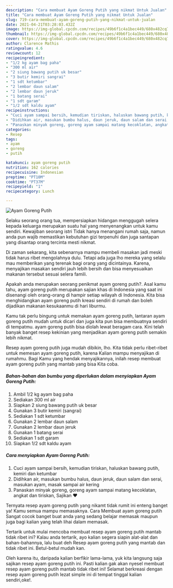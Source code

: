 ```yaml
---
description: "Cara membuat Ayam Goreng Putih yang nikmat Untuk Jualan"
title: "Cara membuat Ayam Goreng Putih yang nikmat Untuk Jualan"
slug: 719-cara-membuat-ayam-goreng-putih-yang-nikmat-untuk-jualan
date: 2021-04-21T03:28:03.432Z
image: https://img-global.cpcdn.com/recipes/49b6f1c4a1bec449/680x482cq70/ayam-goreng-putih-foto-resep-utama.jpg
thumbnail: https://img-global.cpcdn.com/recipes/49b6f1c4a1bec449/680x482cq70/ayam-goreng-putih-foto-resep-utama.jpg
cover: https://img-global.cpcdn.com/recipes/49b6f1c4a1bec449/680x482cq70/ayam-goreng-putih-foto-resep-utama.jpg
author: Clarence Mathis
ratingvalue: 4.6
reviewcount: 12
recipeingredient:
- "1/2 kg ayam bag paha"
- "300 ml air"
- "2 siung bawang putih uk besar"
- "3 butir kemiri sangrai"
- "1 sdt ketumbar"
- "2 lembar daun salam"
- "2 lembar daun jeruk"
- "1 batang serai"
- "1 sdt garam"
- "1/2 sdt kaldu ayam"
recipeinstructions:
- "Cuci ayam sampai bersih, kemudian tiriskan, haluskan bawang putih, kemiri dan ketumbar"
- "Didihkan air, masukan bumbu halus, daun jeruk, daun salam dan serai, masukan ayam, masak sampai air kering"
- "Panaskan minyak goreng, goreng ayam sampai matang kecoklatan, angkat dan tiriskan, Sajikan ❤️"
categories:
- Resep
tags:
- ayam
- goreng
- putih

katakunci: ayam goreng putih 
nutrition: 162 calories
recipecuisine: Indonesian
preptime: "PT10M"
cooktime: "PT37M"
recipeyield: "1"
recipecategory: Lunch

---
```



![Ayam Goreng Putih](https://img-global.cpcdn.com/recipes/49b6f1c4a1bec449/680x482cq70/ayam-goreng-putih-foto-resep-utama.jpg)

Selaku seorang orang tua, mempersiapkan hidangan menggugah selera kepada keluarga merupakan suatu hal yang menyenangkan untuk kamu sendiri. Kewajiban seorang istri Tidak hanya menangani rumah saja, namun anda pun wajib memastikan kebutuhan gizi terpenuhi dan juga santapan yang disantap orang tercinta mesti nikmat.

Di zaman  sekarang, kita sebenarnya mampu membeli masakan jadi meski tidak harus ribet mengolahnya dulu. Tetapi ada juga lho mereka yang selalu mau memberikan yang terenak bagi orang yang dicintainya. Karena, menyajikan masakan sendiri jauh lebih bersih dan bisa menyesuaikan makanan tersebut sesuai selera famili. 



Apakah anda merupakan seorang penikmat ayam goreng putih?. Asal kamu tahu, ayam goreng putih merupakan sajian khas di Indonesia yang saat ini disenangi oleh orang-orang di hampir setiap wilayah di Indonesia. Kita bisa menghidangkan ayam goreng putih kreasi sendiri di rumah dan boleh dijadikan makanan kesukaanmu di hari liburmu.

Kamu tak perlu bingung untuk memakan ayam goreng putih, lantaran ayam goreng putih mudah untuk dicari dan juga kita pun bisa membuatnya sendiri di tempatmu. ayam goreng putih bisa diolah lewat beragam cara. Kini telah banyak banget resep kekinian yang menjadikan ayam goreng putih semakin lebih nikmat.

Resep ayam goreng putih juga mudah dibikin, lho. Kita tidak perlu ribet-ribet untuk memesan ayam goreng putih, karena Kalian mampu menyajikan di rumahmu. Bagi Kamu yang hendak menyajikannya, inilah resep membuat ayam goreng putih yang mantab yang bisa Kita coba.

<!--inarticleads1-->

##### Bahan-bahan dan bumbu yang diperlukan dalam menyiapkan Ayam Goreng Putih:

1. Ambil 1/2 kg ayam bag paha
1. Sediakan 300 ml air
1. Siapkan 2 siung bawang putih uk besar
1. Gunakan 3 butir kemiri (sangrai)
1. Sediakan 1 sdt ketumbar
1. Gunakan 2 lembar daun salam
1. Gunakan 2 lembar daun jeruk
1. Gunakan 1 batang serai
1. Sediakan 1 sdt garam
1. Siapkan 1/2 sdt kaldu ayam




<!--inarticleads2-->

##### Cara menyiapkan Ayam Goreng Putih:

1. Cuci ayam sampai bersih, kemudian tiriskan, haluskan bawang putih, kemiri dan ketumbar
1. Didihkan air, masukan bumbu halus, daun jeruk, daun salam dan serai, masukan ayam, masak sampai air kering
1. Panaskan minyak goreng, goreng ayam sampai matang kecoklatan, angkat dan tiriskan, Sajikan ❤️




Ternyata resep ayam goreng putih yang nikamt tidak rumit ini enteng banget ya! Kamu semua mampu memasaknya. Cara Membuat ayam goreng putih Sangat cocok banget buat anda yang sedang belajar memasak maupun juga bagi kalian yang telah lihai dalam memasak.

Tertarik untuk mulai mencoba membuat resep ayam goreng putih mantab tidak ribet ini? Kalau anda tertarik, ayo kalian segera siapin alat-alat dan bahan-bahannya, lalu buat deh Resep ayam goreng putih yang mantab dan tidak ribet ini. Betul-betul mudah kan. 

Oleh karena itu, daripada kalian berfikir lama-lama, yuk kita langsung saja sajikan resep ayam goreng putih ini. Pasti kalian gak akan nyesel membuat resep ayam goreng putih mantab tidak ribet ini! Selamat berkreasi dengan resep ayam goreng putih lezat simple ini di tempat tinggal kalian sendiri,oke!.


